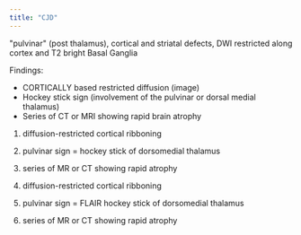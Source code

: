 ```yaml
---
title: "CJD"
---
```

&quot;pulvinar&quot; (post thalamus), cortical and striatal defects, DWI restricted along cortex and T2 bright Basal Ganglia

Findings:

- CORTICALLY based restricted diffusion (image)
- Hockey stick sign (involvement of the pulvinar or dorsal medial thalamus)
- Series of CT or MRI showing rapid brain atrophy

1) diffusion-restricted cortical ribboning
2) pulvinar sign = hockey stick of dorsomedial thalamus
3) series of MR or CT showing rapid atrophy

1) diffusion-restricted cortical ribboning
2) pulvinar sign = FLAIR hockey stick of dorsomedial thalamus
3) series of MR or CT showing rapid atrophy

